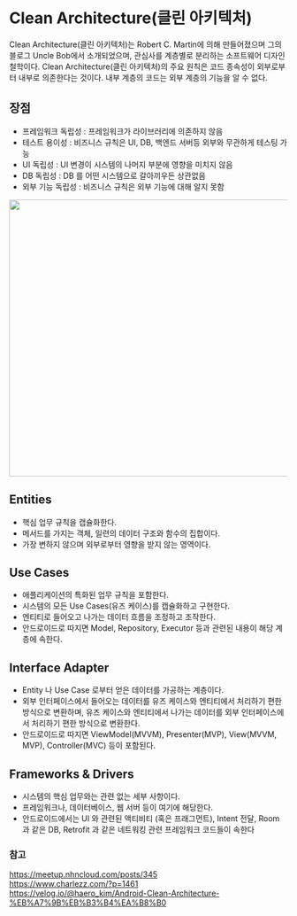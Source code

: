 #  Clean Architecture(클린 아키텍처)
Clean Architecture(클린 아키텍처)는 Robert C. Martin에 의해 만들어졌으며 그의 블로그 Uncle Bob에서 소개되었으며, 관심사를 계층별로 분리하는 소프트웨어 디자인 철학이다. Clean Architecture(클린 아키텍처)의 주요 원칙은 코드 종속성이 외부로부터 내부로 의존한다는 것이다.  내부 계층의 코드는 외부 계층의 기능을 알 수 없다. 

## 장점
* 프레임워크 독립성 : 프레임워크가 라이브러리에 의존하지 않음
* 테스트 용이성 : 비즈니스 규칙은 UI, DB, 백엔드 서버등 외부와 무관하게 테스팅 가능
* UI 독립성 : UI 변경이 시스템의 나머지 부분에 영향을 미치지 않음
* DB 독립성 : DB 를 어떤 시스템으로 갈아끼우든 상관없음
* 외부 기능 독립성 : 비즈니스 규칙은 외부 기능에 대해 알지 못함

<img src="https://user-images.githubusercontent.com/50148363/217189299-5be25664-b257-4517-aa05-31a4335c118e.png" width="700" height="500">

## Entities
* 핵심 업무 규칙을 캡슐화한다.
* 메서드를 가지는 객체, 일련의 데이터 구조와 함수의 집합이다.
* 가장 변하지 않으며 외부로부터 영향을 받지 않는 영역이다.

## Use Cases
* 애플리케이션의 특화된 업무 규칙을 포함한다.
* 시스템의 모든 Use Cases(유즈 케이스)를 캡슐화하고 구현한다.
* 엔티티로 들어오고 나가는 데이터 흐름을 조정하고 조작한다.
* 안드로이드로 따지면 Model, Repository, Executor 등과 관련된 내용이 해당 계층에 속한다.

## Interface Adapter
* Entity 나 Use Case 로부터 얻은 데이터를 가공하는 계층이다.
* 외부 인터페이스에서 들어오는 데이터를 유즈 케이스와 엔티티에서 처리하기 편한 방식으로 변환하며, 유즈 케이스와 엔티티에서 나가는 데이터를 외부 인터페이스에서 처리하기 편한 방식으로 변환한다.
* 안드로이드로 따지면 ViewModel(MVVM), Presenter(MVP), View(MVVM, MVP), Controller(MVC) 등이 포함된다.

## Frameworks & Drivers
* 시스템의 핵심 업무와는 관련 없는 세부 사항이다.
* 프레임워크나, 데이터베이스, 웹 서버 등이 여기에 해당한다.
* 안드로이드에서는 UI 와 관련된 액티비티 (혹은 프래그먼트), Intent 전달, Room 과 같은 DB, Retrofit 과 같은 네트워킹 관련 프레임워크 코드들이 속한다

### 참고
https://meetup.nhncloud.com/posts/345   
https://www.charlezz.com/?p=1461   
https://velog.io/@haero_kim/Android-Clean-Architecture-%EB%A7%9B%EB%B3%B4%EA%B8%B0

